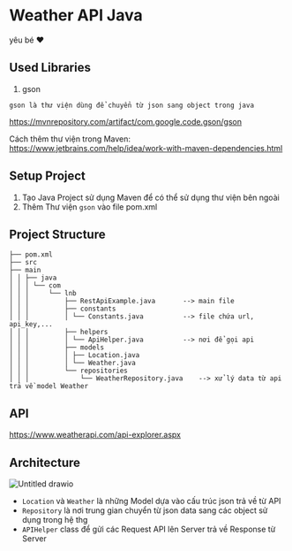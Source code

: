 # Weather API Java
yêu bé ❤️

## Used Libraries
1. gson
```
gson là thư viện dùng để chuyển từ json sang object trong java
```
https://mvnrepository.com/artifact/com.google.code.gson/gson

Cách thêm thư viện trong Maven: https://www.jetbrains.com/help/idea/work-with-maven-dependencies.html

## Setup Project
1. Tạo Java Project sử dụng Maven để có thể sử dụng thư viện bên ngoài
2. Thêm Thư viện `gson` vào file pom.xml

## Project Structure
```
├── pom.xml
├── src
├── main
│ │ ├── java
│ │ │ └── com
│ │ │     └── lnb
│ │ │         ├── RestApiExample.java       --> main file
│ │ │         ├── constants
│ │ │         │ └── Constants.java          --> file chứa url, api_key,...
│ │ │         ├── helpers
│ │ │         │ └── ApiHelper.java          --> nơi để gọi api
│ │ │         ├── models
│ │ │         │ ├── Location.java
│ │ │         │ └── Weather.java
│ │ │         └── repositories
│ │ │             └── WeatherRepository.java    --> xử lý data từ api trả về model Weather
```

## API
https://www.weatherapi.com/api-explorer.aspx

## Architecture
![Untitled drawio](https://user-images.githubusercontent.com/38499139/206187786-02b358d0-509d-478f-bfa1-7d445a2091d6.png)
- `Location` và `Weather` là những Model dựa vào cấu trúc json trả về từ API
- `Repository` là nơi trung gian chuyển từ json data sang các object sử dụng trong hệ thg
- `APIHelper` class để gửi các Request API lên Server trả về Response từ Server




